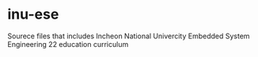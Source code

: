 # inu-ese
Sourece files that includes Incheon National Univercity Embedded System Engineering 22 education curriculum
